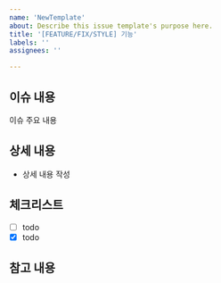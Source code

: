 ```yaml
---
name: 'NewTemplate'
about: Describe this issue template's purpose here.
title: '[FEATURE/FIX/STYLE] 기능'
labels: ''
assignees: ''

---
```


## 이슈 내용
이슈 주요 내용
## 상세 내용
- 상세 내용 작성
## 체크리스트
- [ ] todo
- [x] todo
## 참고 내용
